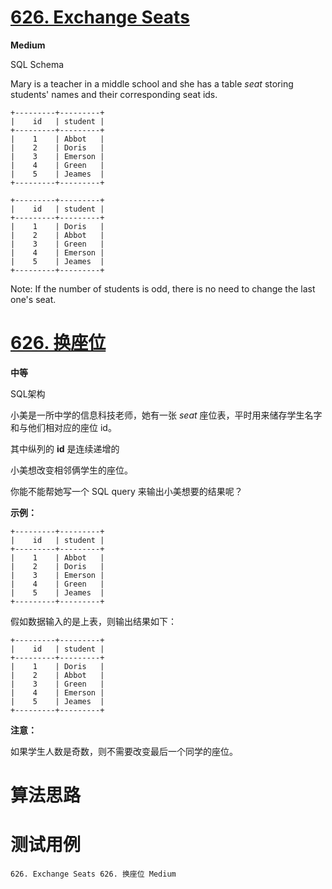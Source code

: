 # [626. Exchange Seats][enTitle]

**Medium**

SQL Schema 



Mary is a teacher in a middle school and she has a table  *seat*  storing students' names and their corresponding seat ids.








```
+---------+---------+
|    id   | student |
+---------+---------+
|    1    | Abbot   |
|    2    | Doris   |
|    3    | Emerson |
|    4    | Green   |
|    5    | Jeames  |
+---------+---------+

```



```
+---------+---------+
|    id   | student |
+---------+---------+
|    1    | Doris   |
|    2    | Abbot   |
|    3    | Green   |
|    4    | Emerson |
|    5    | Jeames  |
+---------+---------+

```

Note: If the number of students is odd, there is no need to change the last one's seat.


# [626. 换座位][cnTitle]

**中等**

SQL架构 



小美是一所中学的信息科技老师，她有一张  *seat*  座位表，平时用来储存学生名字和与他们相对应的座位 id。

其中纵列的 **id** 是连续递增的

小美想改变相邻俩学生的座位。

你能不能帮她写一个 SQL query 来输出小美想要的结果呢？



**示例：** 

```
+---------+---------+
|    id   | student |
+---------+---------+
|    1    | Abbot   |
|    2    | Doris   |
|    3    | Emerson |
|    4    | Green   |
|    5    | Jeames  |
+---------+---------+

```

假如数据输入的是上表，则输出结果如下：

```
+---------+---------+
|    id   | student |
+---------+---------+
|    1    | Doris   |
|    2    | Abbot   |
|    3    | Green   |
|    4    | Emerson |
|    5    | Jeames  |
+---------+---------+
```

**注意：** 

如果学生人数是奇数，则不需要改变最后一个同学的座位。




# 算法思路

# 测试用例
```
626. Exchange Seats 626. 换座位 Medium
```

[enTitle]: https://leetcode.com/problems/exchange-seats/
[cnTitle]: https://leetcode-cn.com/problems/exchange-seats/

